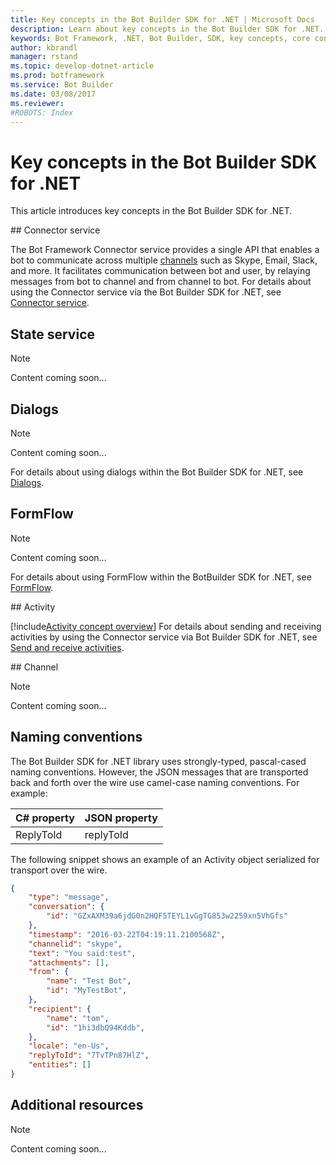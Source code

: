```yaml
---
title: Key concepts in the Bot Builder SDK for .NET | Microsoft Docs
description: Learn about key concepts in the Bot Builder SDK for .NET.
keywords: Bot Framework, .NET, Bot Builder, SDK, key concepts, core concepts
author: kbrandl
manager: rstand
ms.topic: develop-dotnet-article
ms.prod: botframework
ms.service: Bot Builder
ms.date: 03/08/2017
ms.reviewer:
#ROBOTS: Index
---
```


# Key concepts in the Bot Builder SDK for .NET

This article introduces key concepts in the Bot Builder SDK for .NET.

##<a id="connector"></a> Connector service

The Bot Framework Connector service provides a single API that enables a bot to 
communicate across multiple [channels](#channel) such as Skype, Email, Slack, and more. 
It facilitates communication between bot and user, 
by relaying messages from bot to channel and from channel to bot. 
For details about using the Connector service via the Bot Builder SDK for .NET, see [Connector service](bot-framework-dotnet-connector.md).

## State service

> [!NOTE]
> Content coming soon...

## Dialogs

> [!NOTE]
> Content coming soon...

For details about using dialogs within the Bot Builder SDK for .NET, see [Dialogs](bot-framework-dotnet-dialogs.md).

## FormFlow

> [!NOTE]
> Content coming soon...

For details about using FormFlow within the BotBuilder SDK for .NET, see [FormFlow](bot-framework-dotnet-formflow.md).

##<a id="activity"></a> Activity

[!include[Activity concept overview](../includes/snippet-dotnet-concept-activity.md)]
For details about sending and receiving activities by using the Connector service via Bot Builder SDK for .NET, 
see [Send and receive activities](bot-framework-dotnet-send-and-receive.md).

##<a id="channel"></a> Channel

> [!NOTE]
> Content coming soon...

## Naming conventions

The Bot Builder SDK for .NET library uses strongly-typed, pascal-cased naming conventions. 
However, the JSON messages that are transported back and forth over the wire use camel-case naming conventions. 
For example:

| C# property | JSON property |
|-----|-----|
| ReplyToId | replyToId | 

The following snippet shows an example of an Activity object serialized for transport over the wire.

```JSON
{
    "type": "message",
    "conversation": {
        "id": "GZxAXM39a6jdG0n2HQF5TEYL1vGgTG853w2259xn5VhGfs"
    },
    "timestamp": "2016-03-22T04:19:11.2100568Z",
    "channelid": "skype",
    "text": "You said:test",
    "attachments": [],
    "from": {
        "name": "Test Bot",
        "id": "MyTestBot",
    },
    "recipient": {
        "name": "tom",
        "id": "1hi3dbQ94Kddb",
    },
    "locale": "en-Us",
    "replyToId": "7TvTPn87HlZ",
    "entities": []
}
```

## Additional resources

> [!NOTE]
> Content coming soon...




